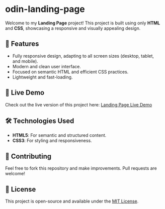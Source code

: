 # odin-landing-page

Welcome to my **Landing Page** project! This project is built using only **HTML** and **CSS**, showcasing a responsive and visually appealing design.

## 🌟 Features

- Fully responsive design, adapting to all screen sizes (desktop, tablet, and mobile).
- Modern and clean user interface.
- Focused on semantic HTML and efficient CSS practices.
- Lightweight and fast-loading.

## 🚀 Live Demo

Check out the live version of this project here: [Landing Page Live Demo]( https://giovannirodriguezdev.github.io/odin-landing-page/)

## 🛠️ Technologies Used

- **HTML5**: For semantic and structured content.
- **CSS3**: For styling and responsiveness.

## 🤝 Contributing

Feel free to fork this repository and make improvements. Pull requests are welcome!

## 📄 License

This project is open-source and available under the [MIT License](LICENSE).
